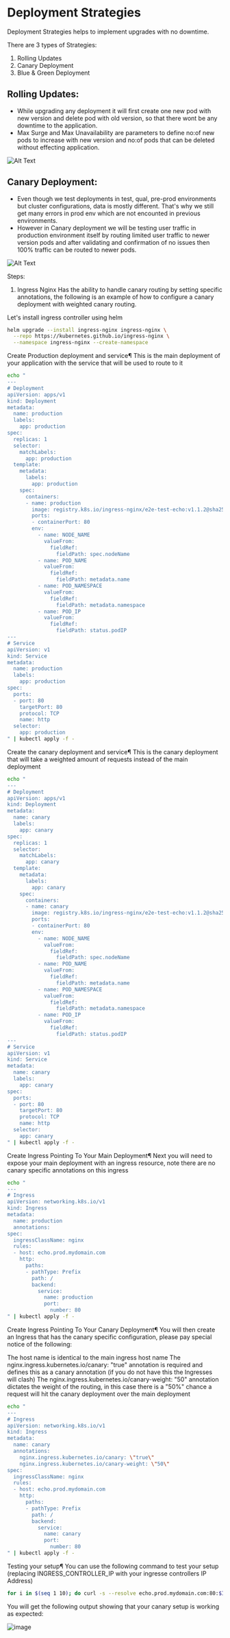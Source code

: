 

# Deployment Strategies

Deployment Strategies helps to implement upgrades with no downtime. 

There are 3 types of Strategies:
1. Rolling Updates
2. Canary Deployment
3. Blue & Green Deployment

## Rolling Updates:

- While upgrading any deployment it will first create one new pod with new version and delete pod with old version, so that there wont be any downtime to the application.
- Max Surge and Max Unavailability are parameters to define no:of new pods to increase with new version and no:of pods that can be deleted without effecting application.

![Alt Text](https://www.bluematador.com/hs-fs/hubfs/blog/new/Kubernetes%20Deployments%20-%20Rolling%20Update%20Configuration/Kubernetes-Deployments-Rolling-Update-Configuration.gif?width=1600&name=Kubernetes-Deployments-Rolling-Update-Configuration.gif)


## Canary Deployment:

- Even though we test deployments in test, qual, pre-prod environments but cluster configurations, data is mostly different. That's why we still get many errors in prod env which are not encounted in previous environments.
- However in Canary deployment we will be testing user traffic in production environment itself by routing limited user traffic to newer version pods and after validating and confirmation of no issues then 100% traffic can be routed to newer pods.

![Alt Text](https://miro.medium.com/v2/resize:fit:1400/format:webp/1*VzvqBTvvt4XvVJZYwSW9aQ.png)

Steps:
1. Ingress Nginx Has the ability to handle canary routing by setting specific annotations, the following is an example of how to configure a canary deployment with weighted canary routing.

Let's install ingress controller using helm

```bash
helm upgrade --install ingress-nginx ingress-nginx \
  --repo https://kubernetes.github.io/ingress-nginx \
  --namespace ingress-nginx --create-namespace

```

Create Production deployment and service¶
This is the main deployment of your application with the service that will be used to route to it




```bash
echo "
---
# Deployment
apiVersion: apps/v1
kind: Deployment
metadata:
  name: production
  labels:
    app: production
spec:
  replicas: 1
  selector:
    matchLabels:
      app: production
  template:
    metadata:
      labels:
        app: production
    spec:
      containers:
      - name: production
        image: registry.k8s.io/ingress-nginx/e2e-test-echo:v1.1.2@sha256:b43ed89fb7ae67c430470d4eb9ea4058c1c74c42b10aa064244eb971b9a370d8
        ports:
        - containerPort: 80
        env:
          - name: NODE_NAME
            valueFrom:
              fieldRef:
                fieldPath: spec.nodeName
          - name: POD_NAME
            valueFrom:
              fieldRef:
                fieldPath: metadata.name
          - name: POD_NAMESPACE
            valueFrom:
              fieldRef:
                fieldPath: metadata.namespace
          - name: POD_IP
            valueFrom:
              fieldRef:
                fieldPath: status.podIP
---
# Service
apiVersion: v1
kind: Service
metadata:
  name: production
  labels:
    app: production
spec:
  ports:
  - port: 80
    targetPort: 80
    protocol: TCP
    name: http
  selector:
    app: production
" | kubectl apply -f -

```

Create the canary deployment and service¶
This is the canary deployment that will take a weighted amount of requests instead of the main deployment

```bash
echo "
---
# Deployment
apiVersion: apps/v1
kind: Deployment
metadata:
  name: canary
  labels:
    app: canary
spec:
  replicas: 1
  selector:
    matchLabels:
      app: canary
  template:
    metadata:
      labels:
        app: canary
    spec:
      containers:
      - name: canary
        image: registry.k8s.io/ingress-nginx/e2e-test-echo:v1.1.2@sha256:b43ed89fb7ae67c430470d4eb9ea4058c1c74c42b10aa064244eb971b9a370d8
        ports:
        - containerPort: 80
        env:
          - name: NODE_NAME
            valueFrom:
              fieldRef:
                fieldPath: spec.nodeName
          - name: POD_NAME
            valueFrom:
              fieldRef:
                fieldPath: metadata.name
          - name: POD_NAMESPACE
            valueFrom:
              fieldRef:
                fieldPath: metadata.namespace
          - name: POD_IP
            valueFrom:
              fieldRef:
                fieldPath: status.podIP
---
# Service
apiVersion: v1
kind: Service
metadata:
  name: canary
  labels:
    app: canary
spec:
  ports:
  - port: 80
    targetPort: 80
    protocol: TCP
    name: http
  selector:
    app: canary
" | kubectl apply -f -


```

Create Ingress Pointing To Your Main Deployment¶
Next you will need to expose your main deployment with an ingress resource, note there are no canary specific annotations on this ingress
```bash
echo "
---
# Ingress
apiVersion: networking.k8s.io/v1
kind: Ingress
metadata:
  name: production
  annotations:
spec:
  ingressClassName: nginx
  rules:
  - host: echo.prod.mydomain.com
    http:
      paths:
      - pathType: Prefix
        path: /
        backend:
          service:
            name: production
            port:
              number: 80
" | kubectl apply -f -
```

Create Ingress Pointing To Your Canary Deployment¶
You will then create an Ingress that has the canary specific configuration, please pay special notice of the following:

The host name is identical to the main ingress host name
The nginx.ingress.kubernetes.io/canary: "true" annotation is required and defines this as a canary annotation (if you do not have this the Ingresses will clash)
The nginx.ingress.kubernetes.io/canary-weight: "50" annotation dictates the weight of the routing, in this case there is a "50%" chance a request will hit the canary deployment over the main deployment

```bash
echo "
---
# Ingress
apiVersion: networking.k8s.io/v1
kind: Ingress
metadata:
  name: canary
  annotations:
    nginx.ingress.kubernetes.io/canary: \"true\"
    nginx.ingress.kubernetes.io/canary-weight: \"50\"
spec:
  ingressClassName: nginx
  rules:
  - host: echo.prod.mydomain.com
    http:
      paths:
      - pathType: Prefix
        path: /
        backend:
          service:
            name: canary
            port:
              number: 80
" | kubectl apply -f -
```

Testing your setup¶
You can use the following command to test your setup (replacing INGRESS_CONTROLLER_IP with your ingresse controllers IP Address)

```bash
for i in $(seq 1 10); do curl -s --resolve echo.prod.mydomain.com:80:$INGRESS_CONTROLLER_IP echo.prod.mydomain.com  | grep "Hostname"; done
```
You will get the following output showing that your canary setup is working as expected:

![image](https://github.com/user-attachments/assets/6cd5b96e-0c4a-4f35-82f4-e6d136067b3b)
